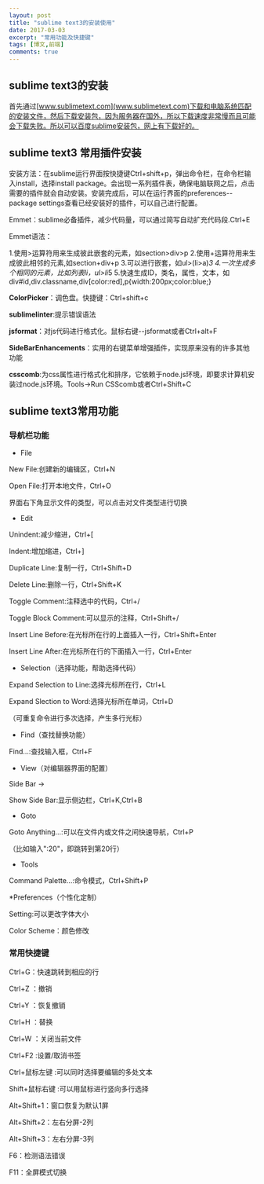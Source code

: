 ```yaml
---
layout: post
title: "sublime text3的安装使用"
date: 2017-03-03
excerpt: "常用功能及快捷键"
tags: [博文,前端]
comments: true
---
```


## sublime text3的安装

首先通过[www.sublimetext.com](www.sublimetext.com)下载和电脑系统匹配的安装文件，然后下载安装包，因为服务器在国外，所以下载速度非常慢而且可能会下载失败。所以可以百度sublime安装包，网上有下载好的。

## sublime text3 常用插件安装
	
安装方法：在sublime运行界面按快捷键Ctrl+shift+p，弹出命令栏，在命令栏输入install，选择install package。会出现一系列插件表，确保电脑联网之后，点击需要的插件就会自动安装。安装完成后，可以在运行界面的preferences--package settings查看已经安装好的插件，可以自己进行配置。

Emmet：sublime必备插件，减少代码量，可以通过简写自动扩充代码段.Ctrl+E

Emmet语法：

1.使用>运算符用来生成彼此嵌套的元素，如section>div>p
2.使用+运算符用来生成彼此相邻的元素,如section+div+p
3.可以进行嵌套，如ul>(li>a)*3
4.一次生成多个相同的元素，比如列表li，ul>li*5
5.快速生成ID，类名，属性，文本，如div#id,div.classname,div[color:red],p{width:200px;color:blue;}

**ColorPicker**：调色盘。快捷键：Ctrl+shift+c

**sublimelinter**:提示错误语法

**jsformat**：对js代码进行格式化。鼠标右键--jsformat或者Ctrl+alt+F

**SideBarEnhancements**：实用的右键菜单增强插件，实现原来没有的许多其他功能

**csscomb**:为css属性进行格式化和排序，它依赖于node.js环境，即要求计算机安装过node.js环境。Tools->Run CSScomb或者Ctrl+Shift+C



## sublime text3常用功能

### 导航栏功能

* File

New File:创建新的编辑区，Ctrl+N

Open File:打开本地文件，Ctrl+O

界面右下角显示文件的类型，可以点击对文件类型进行切换


* Edit

Unindent:减少缩进，Ctrl+[

Indent:增加缩进，Ctrl+]

Duplicate Line:复制一行，Ctrl+Shift+D

Delete Line:删除一行，Ctrl+Shift+K

Toggle Comment:注释选中的代码，Ctrl+/

Toggle Block Comment:可以显示的注释，Ctrl+Shift+/

Insert Line Before:在光标所在行的上面插入一行，Ctrl+Shift+Enter

Insert Line After:在光标所在行的下面插入一行，Ctrl+Enter


* Selection（选择功能，帮助选择代码）

Expand Selection to Line:选择光标所在行，Ctrl+L

Expand Slection to Word:选择光标所在单词，Ctrl+D

（可重复命令进行多次选择，产生多行光标）

 
* Find（查找替换功能）

Find...:查找输入框，Ctrl+F


* View（对编辑器界面的配置）

Side Bar ->

Show Side Bar:显示侧边栏，Ctrl+K,Ctrl+B


* Goto 

Goto Anything...:可以在文件内或文件之间快速导航，Ctrl+P

（比如输入":20"，即跳转到第20行）


* Tools 

Command Palette...:命令模式，Ctrl+Shift+P


*Preferences（个性化定制）

Setting:可以更改字体大小

Color Scheme：颜色修改


### 常用快捷键

Ctrl+G：快速跳转到相应的行

Ctrl+Z ：撤销

Ctrl+Y ：恢复撤销

Ctrl+H ：替换

Ctrl+W ：关闭当前文件

Ctrl+F2 :设置/取消书签

Ctrl+鼠标左键 :可以同时选择要编辑的多处文本

Shift+鼠标右键 :可以用鼠标进行竖向多行选择

Alt+Shift+1：窗口恢复为默认1屏

Alt+Shift+2：左右分屏-2列

Alt+Shift+3：左右分屏-3列

F6：检测语法错误

F11：全屏模式切换







